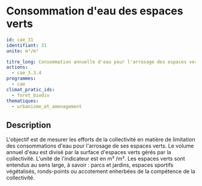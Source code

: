 # Consommation d'eau des espaces verts
```yaml
id: cae_31
identifiant: 31
unite: m³/m²

titre_long: Consommation annuelle d'eau pour l'arrosage des espaces verts
actions:
  - cae_3.3.4
programmes:
  - cae
climat_pratic_ids:
  - foret_biodiv
thematiques:
  - urbanisme_et_amenagement
```
## Description
L'objectif est de mesurer les efforts de la collectivité en matière de limitation des consommations d'eau pour l'arrosage de ses espaces verts. Le volume annuel d'eau est divisé par la surface d'espaces verts gérés par la collectivité. L'unité de l'indicateur est en m³ /m². Les espaces verts sont entendus au sens large, à savoir : parcs et jardins, espaces sportifs végétalisés, ronds-points ou accotement enherbées de la compétence de la collectivité.




